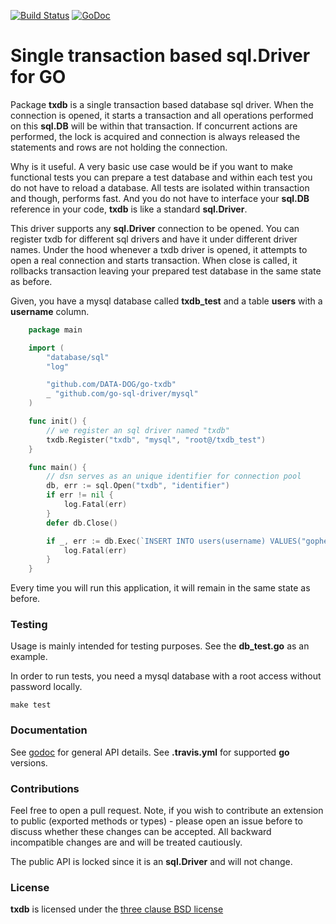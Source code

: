 [![Build Status](https://travis-ci.org/DATA-DOG/go-txdb.svg?branch=master)](https://travis-ci.org/DATA-DOG/go-txdb)
[![GoDoc](https://godoc.org/github.com/DATA-DOG/go-txdb?status.svg)](https://godoc.org/github.com/DATA-DOG/go-txdb)

# Single transaction based sql.Driver for GO

Package **txdb** is a single transaction based database sql driver. When the connection
is opened, it starts a transaction and all operations performed on this **sql.DB**
will be within that transaction. If concurrent actions are performed, the lock is
acquired and connection is always released the statements and rows are not holding the
connection.

Why is it useful. A very basic use case would be if you want to make functional tests
you can prepare a test database and within each test you do not have to reload a database.
All tests are isolated within transaction and though, performs fast. And you do not have
to interface your **sql.DB** reference in your code, **txdb** is like a standard **sql.Driver**.

This driver supports any **sql.Driver** connection to be opened. You can register txdb
for different sql drivers and have it under different driver names. Under the hood
whenever a txdb driver is opened, it attempts to open a real connection and starts
transaction. When close is called, it rollbacks transaction leaving your prepared
test database in the same state as before.

Given, you have a mysql database called **txdb_test** and a table **users** with a **username**
column.

``` go
    package main

    import (
        "database/sql"
        "log"

        "github.com/DATA-DOG/go-txdb"
        _ "github.com/go-sql-driver/mysql"
    )

    func init() {
        // we register an sql driver named "txdb"
        txdb.Register("txdb", "mysql", "root@/txdb_test")
    }

    func main() {
        // dsn serves as an unique identifier for connection pool
        db, err := sql.Open("txdb", "identifier")
        if err != nil {
            log.Fatal(err)
        }
        defer db.Close()

        if _, err := db.Exec(`INSERT INTO users(username) VALUES("gopher")`); err != nil {
            log.Fatal(err)
        }
    }
```

Every time you will run this application, it will remain in the same state as before.

### Testing

Usage is mainly intended for testing purposes. See the **db_test.go** as an example.

In order to run tests, you need a mysql database with a root access without password locally.

    make test

### Documentation

See [godoc][godoc] for general API details.
See **.travis.yml** for supported **go** versions.

### Contributions

Feel free to open a pull request. Note, if you wish to contribute an extension to public (exported methods or types) -
please open an issue before to discuss whether these changes can be accepted. All backward incompatible changes are
and will be treated cautiously.

The public API is locked since it is an **sql.Driver** and will not change.

### License

**txdb** is licensed under the [three clause BSD license][license]

[godoc]: http://godoc.org/github.com/DATA-DOG/go-txdb "Documentation on godoc"
[golang]: https://golang.org/  "GO programming language"
[license]: http://en.wikipedia.org/wiki/BSD_licenses "The three clause BSD license"
